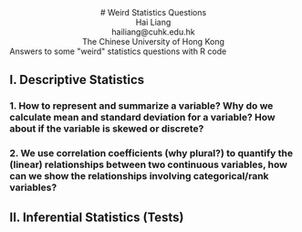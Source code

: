 <div align="center"> # Weird Statistics Questions </div>
<div align="center">Hai Liang</div>
<div align="center">hailiang@cuhk.edu.hk</div>
<div align="center">The Chinese University of Hong Kong</div>
Answers to some "weird" statistics questions with R code

## I.	Descriptive Statistics
### 1. How to represent and summarize a variable? Why do we calculate mean and standard deviation for a variable? How about if the variable is skewed or discrete?
### 2. We use correlation coefficients (why plural?) to quantify the (linear) relationships between two continuous variables, how can we show the relationships involving categorical/rank variables?
## II.	Inferential Statistics (Tests)
